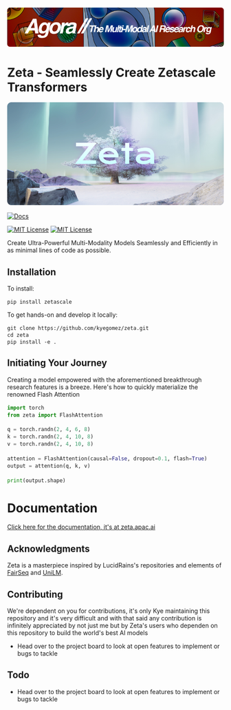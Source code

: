 [![Multi-Modality](images/agorabanner.png)](https://discord.gg/qUtxnK2NMf)

# Zeta - Seamlessly Create Zetascale Transformers
![Zeta banner](images/zetascale.png)


[![Docs](https://readthedocs.org/projects/zeta/badge/)](https://zeta.readthedocs.io)

<p>
  <a href="https://github.com/kyegomez/zeta/blob/main/LICENSE"><img alt="MIT License" src="https://img.shields.io/badge/license-MIT-blue.svg" /></a>
  <a href="https://pypi.org/project/zetascale"><img alt="MIT License" src="https://badge.fury.io/py/zetascale.svg" /></a>
</p>

Create Ultra-Powerful Multi-Modality Models Seamlessly and Efficiently in as minimal lines of code as possible.

## Installation

To install:
```
pip install zetascale
```

To get hands-on and develop it locally:
```
git clone https://github.com/kyegomez/zeta.git
cd zeta
pip install -e .
```

## Initiating Your Journey

Creating a model empowered with the aforementioned breakthrough research features is a breeze. Here's how to quickly materialize the renowned Flash Attention

```python
import torch
from zeta import FlashAttention

q = torch.randn(2, 4, 6, 8)
k = torch.randn(2, 4, 10, 8)
v = torch.randn(2, 4, 10, 8)

attention = FlashAttention(causal=False, dropout=0.1, flash=True)
output = attention(q, k, v)

print(output.shape) 

```

# Documentation
[Click here for the documentation, it's at zeta.apac.ai](https://zeta.apac.ai)

## Acknowledgments

Zeta is a masterpiece inspired by LucidRains's repositories and elements of [FairSeq](https://github.com/facebookresearch/fairseq) and [UniLM](https://github.com/kyegomez/unilm).


## Contributing
We're dependent on you for contributions, it's only Kye maintaining this repository and it's very difficult and with that said any contribution is infinitely appreciated by not just me but by Zeta's users who dependen on this repository to build the world's
best AI models

* Head over to the project board to look at open features to implement or bugs to tackle


## Todo
* Head over to the project board to look at open features to implement or bugs to tackle
